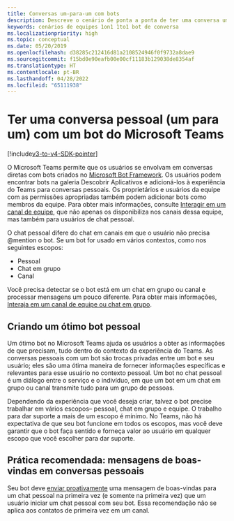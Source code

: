 ```yaml
---
title: Conversas um-para-um com bots
description: Descreve o cenário de ponta a ponta de ter uma conversa um-para-um com um bot no Microsoft Teams
keywords: cenários de equipes 1on1 1to1 bot de conversa
ms.localizationpriority: high
ms.topic: conceptual
ms.date: 05/20/2019
ms.openlocfilehash: d38285c212416d81a2108524946f0f9732a8dae9
ms.sourcegitcommit: f15bd0e90eafb00e00cf11183b129038de8354af
ms.translationtype: HT
ms.contentlocale: pt-BR
ms.lasthandoff: 04/28/2022
ms.locfileid: "65111938"
---
```

# <a name="have-a-personal-one-on-one-conversation-with-a-microsoft-teams-bot"></a>Ter uma conversa pessoal (um para um) com um bot do Microsoft Teams

[!include[v3-to-v4-SDK-pointer](~/includes/v3-to-v4-pointer-bots.md)]

O Microsoft Teams permite que os usuários se envolvam em conversas diretas com bots criados no [Microsoft Bot Framework](/azure/bot-service/?view=azure-bot-service-3.0&preserve-view=true). Os usuários podem encontrar bots na galeria Descobrir Aplicativos e adicioná-los à experiência do Teams para conversas pessoais. Os proprietários e usuários da equipe com as permissões apropriadas também podem adicionar bots como membros da equipe. Para obter mais informações, consulte [Interagir em um canal de equipe](~/resources/bot-v3/bot-conversations/bots-conv-channel.md), que não apenas os disponibiliza nos canais dessa equipe, mas também para usuários de chat pessoal.

O chat pessoal difere do chat em canais em que o usuário não precisa @mention o bot. Se um bot for usado em vários contextos, como nos seguintes escopos:
* Pessoal
* Chat em grupo
* Canal

Você precisa detectar se o bot está em um chat em grupo ou canal e processar mensagens um pouco diferente. Para obter mais informações, [Interaja em um canal de equipe ou chat em grupo](~/resources/bot-v3/bot-conversations/bots-conv-proactive.md).

## <a name="designing-a-great-personal-bot"></a>Criando um ótimo bot pessoal

Um ótimo bot no Microsoft Teams ajuda os usuários a obter as informações de que precisam, tudo dentro do contexto da experiência do Teams. As conversas pessoais com um bot são trocas privadas entre um bot e seu usuário; eles são uma ótima maneira de fornecer informações específicas e relevantes para esse usuário no contexto pessoal. Um bot no chat pessoal é um diálogo entre o serviço e o indivíduo, em que um bot em um chat em grupo ou canal transmite tudo para um grupo de pessoas.

Dependendo da experiência que você deseja criar, talvez o bot precise trabalhar em vários escopos– pessoal, chat em grupo e equipe. O trabalho para dar suporte a mais de um escopo é mínimo. No Teams, não há expectativa de que seu bot funcione em todos os escopos, mas você deve garantir que o bot faça sentido e forneça valor ao usuário em qualquer escopo que você escolher para dar suporte.

## <a name="best-practice-welcome-messages-in-personal-conversations"></a>Prática recomendada: mensagens de boas-vindas em conversas pessoais

Seu bot deve [enviar proativamente](~/resources/bot-v3/bot-conversations/bots-conv-proactive.md) uma mensagem de boas-vindas para um chat pessoal na primeira vez (e somente na primeira vez) que um usuário iniciar um chat pessoal com seu bot. Essa recomendação não se aplica aos contatos de primeira vez em um canal.
